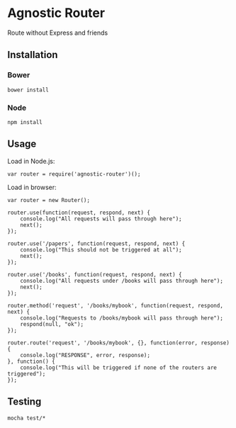 # Agnostic Router #
Route without Express and friends

## Installation ##

### Bower ###
	
	bower install

### Node ###

	npm install

## Usage ##
Load in Node.js:

	var router = require('agnostic-router')();
	
Load in browser:

	var router = new Router();

	router.use(function(request, respond, next) {
		console.log("All requests will pass through here");
		next();
	});

	router.use('/papers', function(request, respond, next) {
		console.log("This should not be triggered at all");
		next();
	});

	router.use('/books', function(request, respond, next) {
		console.log("All requests under /books will pass through here");
		next();
	});

	router.method('request', '/books/mybook', function(request, respond, next) {
		console.log("Requests to /books/mybook will pass through here");
		respond(null, "ok");
	});

	router.route('request', '/books/mybook', {}, function(error, response) {
		console.log("RESPONSE", error, response);
	}, function() {
		console.log("This will be triggered if none of the routers are triggered");
	});

## Testing ##

	mocha test/*
